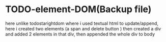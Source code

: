 # TODO-element-DOM(Backup file)
here unlike todostarightdom where i used textual html to update/append, here i created two elements (a span and delete button ) then created a div and added 2 elements in that div, then appended the whole div to body 
